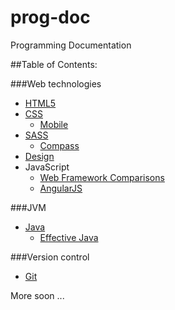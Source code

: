 # prog-doc
Programming Documentation

##Table of Contents:

###Web technologies
- [HTML5](web-tech/html/html5.md "HTML5 Documentation")
- [CSS](web-tech/css/css.md "CSS Documentation")
  - [Mobile](web-tech/css/css-mobile.md "CSS Mobile Documentation")
- [SASS](web-tech/sass/sass.md "SASS Documentation")
  - [Compass](web-tech/sass/compass.md "Compass Documentation")
- [Design](web-tech/design/design.md "Design Documentation")
- JavaScript
  - [Web Framework Comparisons](web-tech/js/web-frame-comp.md "Web Framework Comparisons")
  - [AngularJS](web-tech/js/angularJS/angular.md "AngularJS Documentation")

###JVM
- [Java](jvm/java/java.md "Java Documentation")
  - [Effective Java](jvm/java/effective "Effective Java")

###Version control
- [Git](version-control/git.md "Git Documentation")

More soon ...
